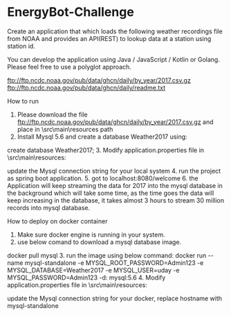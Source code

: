 # EnergyBot-Challenge

Create an application that which loads the following weather recordings file from NOAA and provides an API(REST) to lookup data at a station using station id.

You can develop the application using Java / JavaScript / Kotlin or Golang. Please feel free to use a polyglot approach.
 
ftp://ftp.ncdc.noaa.gov/pub/data/ghcn/daily/by_year/2017.csv.gz
ftp://ftp.ncdc.noaa.gov/pub/data/ghcn/daily/readme.txt

How to run

1. Please download the file ftp://ftp.ncdc.noaa.gov/pub/data/ghcn/daily/by_year/2017.csv.gz and place in \src\main\resources path
2. Install Mysql 5.6 and create a database Weather2017 using:

create database Weather2017;
3. Modify application.properties file in \src\main\resources:

update the Mysql connection string for your local system
4. run the project as spring boot application.
5. got to localhost:8080/welcome 
6. the Application will keep streaming the data for 2017 into the mysql database in the background which will take some time, as the time goes the data will keep increasing in the database, it takes almost 3 hours to stream 30 million records into mysql database.

How to deploy on docker container

1. Make sure docker engine is running in your system.
2. use below comand to download a mysql database image.

docker pull mysql
3. run the image using below command:
docker run --name mysql-standalone -e MYSQL_ROOT_PASSWORD=Admin123 -e MYSQL_DATABASE=Weather2017 -e MYSQL_USER=uday -e MYSQL_PASSWORD=Admin123 -d: mysql:5.6
4. Modify application.properties file in \src\main\resources:

update the Mysql connection string for your docker, replace hostname with mysql-standalone
